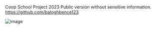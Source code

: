 Coop School Project 2023 
Public version without sensitive information.
https://github.com/baloghbence123

![image](https://user-images.githubusercontent.com/92088275/220662672-57abeded-4ad1-459a-a8e7-0ce9e17d9c58.png)

